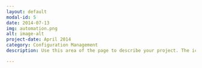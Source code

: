 ```yaml
---
layout: default
modal-id: 5
date: 2014-07-13
img: automation.png
alt: image-alt
project-date: April 2014
category: Configuration Management
description: Use this area of the page to describe your project. The icon above is part of a free icon set by <a href="https://sellfy.com/p/8Q9P/jV3VZ/">Flat Icons</a>. On their website, you can download their free set with 16 icons, or you can purchase the entire set with 146 icons for only $12!

---
```

